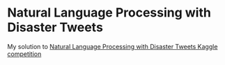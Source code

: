 # Natural Language Processing with Disaster Tweets
My solution to [Natural Language Processing with Disaster Tweets Kaggle competition](https://www.kaggle.com/c/nlp-getting-started/)
